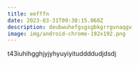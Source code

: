 ```yaml
---
title: eefffn
date: 2023-03-31T09:30:15.068Z
description: deubwuhefgsgsgbkgrrgvnaqgv
image: img/android-chrome-192x192.png
---
```

t﻿43iuhihgghjyjyhyuyiyituddddudjdsdj